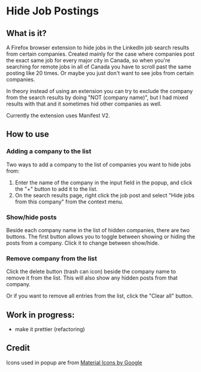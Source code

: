 # Hide Job Postings

## What is it?

A Firefox browser extension to hide jobs in the LinkedIn job search results from certain companies.
Created mainly for the case where companies post the exact same job for every major city in Canada, so when you're searching for remote jobs in all of Canada you have to scroll past the same posting like 20 times. Or maybe you just don't want to see jobs from certain companies.

In theory instead of using an extension you can try to exclude the company from the search results by doing "NOT (company name)", but I had mixed results with that and it sometimes hid other companies as well.

Currently the extension uses Manifest V2.

## How to use

### Adding a company to the list

Two ways to add a company to the list of companies you want to hide jobs from:

1. Enter the name of the company in the input field in the popup, and click the "+" button to add it to the list.
2. On the search results page, right click the job post and select "Hide jobs from this company" from the context menu.

### Show/hide posts

Beside each company name in the list of hidden companies, there are two buttons.
The first button allows you to toggle between showing or hiding the posts from a company. Click it to change between show/hide.

### Remove company from the list

Click the delete button (trash can icon) beside the company name to remove it from the list. This will also show any hidden posts from that company.

Or if you want to remove all entries from the list, click the "Clear all" button.

## Work in progress:

- make it prettier (refactoring)

## Credit

Icons used in popup are from [Material Icons by Google](https://github.com/google/material-design-icons)
